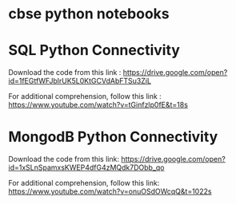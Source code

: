 # cbse python notebooks

# SQL Python Connectivity

Download the code from this link : https://drive.google.com/open?id=1fEGtfWFJblrUK5L0KtGCVdAbFTSu3ZiL


For additional comprehension, follow this link : https://www.youtube.com/watch?v=tGinfzlp0fE&t=18s

# MongodB Python Connectivity

Download the code from this link:  https://drive.google.com/open?id=1xSLnSpamxsKWEP4dfG4zMQdk7DObb_qo 

For additional comprehension, follow this link: https://www.youtube.com/watch?v=onuOSdOWcqQ&t=1022s
